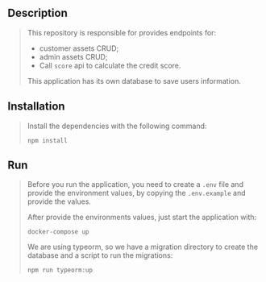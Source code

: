 ## Description

> This repository is responsible for provides endpoints for:
> - customer assets CRUD;
> - admin assets CRUD;
> - Call ```score``` api to calculate the credit score.
> 
> This application has its own database to save users information.

## Installation
> Install the dependencies with the following command:
> ```
> npm install
> ```

## Run
> Before you run the application, you need to create a ```.env``` file and provide the environment values, by copying the ```.env.example``` and provide the values.
>
> After provide the environments values, just start the application with:
> ```
> docker-compose up
> ```
> We are using typeorm, so we have a migration directory to create the database and a script to run the migrations:
> ```
> npm run typeorm:up
> ```